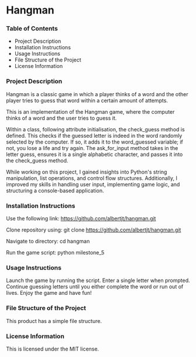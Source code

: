 # Hangman

### Table of Contents
* Project Description
* Installation Instructions
* Usage Instructions
* File Structure of the Project
* License Information



### Project Description 
Hangman is a classic game in which a player thinks of a word and the other player tries to guess that word within a certain amount of attempts.

This is an implementation of the Hangman game, where the computer thinks of a word and the user tries to guess it. 

Within a class, following attribute initialisation, the check_guess method is defined. This checks if the guessed letter is indeed in the word randomly selected by the computer. If so, it adds it to the word_guessed variable; if not, you lose a life and try again.
The ask_for_input method takes in the letter guess, ensures it is a single alphabetic character, and passes it into the check_guess method.

While working on this project, I gained insights into Python's string manipulation, list operations, and control flow structures. Additionally, I improved my skills in handling user input, implementing game logic, and structuring a console-based application.

### Installation Instructions
Use the following link: https://github.com/albertjt/hangman.git

Clone repository using: 
git clone https://github.com/albertjt/hangman.git

Navigate to directory:
cd hangman

Run the game script:
python milestone_5

### Usage Instructions
Launch the game by running the script.
Enter a single letter when prompted.
Continue guessing letters until you either complete the word or run out of lives.
Enjoy the game and have fun!

### File Structure of the Project
This product has a simple file structure.

### License Information
This is licensed under the MIT license.